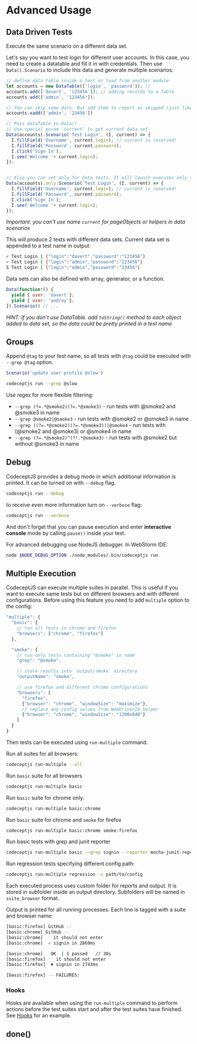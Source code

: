 # Advanced Usage

## Data Driven Tests

Execute the same scenario on a different data set.

Let's say you want to test login for different user accounts.
In this case, you need to create a datatable and fill it in with credentials.
Then use `Data().Scenario` to include this data and generate multiple scenarios:

```js
// define data table inside a test or load from another module
let accounts = new DataTable(['login', 'password']); //
accounts.add(['davert', '123456']); // adding records to a table
accounts.add(['admin', '123456']);

// You can skip some data. But add them to report as skipped (just like with usual scenarios):
accounts.xadd(['admin', '23456'])

// Pass dataTable to Data()
// Use special param `current` to get current data set
Data(accounts).Scenario('Test Login', (I, current) => {
  I.fillField('Username', current.login); // current is reserved!
  I.fillField('Password', current.password);
  I.click('Sign In');
  I.see('Welcome '+ current.login);
});


// Also you can set only for Data tests. It will launch executes only the current test but with all data options
Data(accounts).only.Scenario('Test Login', (I, current) => {
  I.fillField('Username', current.login); // current is reserved!
  I.fillField('Password', current.password);
  I.click('Sign In');
  I.see('Welcome '+ current.login);
});
```

*Important: you can't use name `current` for pageObjects or helpers in data scenarios*

This will produce 2 tests with different data sets.
Current data set is appended to a test name in output:

```sh
✓ Test Login | {"login":"davert","password":"123456"}
✓ Test Login | {"login":"admin","password":"123456"}
S Test Login | {"login":"admin","password":"23456"}
```

Data sets can also be defined with array, generator, or a function.

```js
Data(function*() {
  yield { user: 'davert'};
  yield { user: 'andrey'};
}).Scenario() // ...
```

*HINT: If you don't use DataTable. add `toString()` method to each object added to data set, so the data could be pretty printed in a test name*

## Groups

Append `@tag` to your test name, so
all tests with `@tag` could be executed with `--grep @tag` option.

```js
Scenario('update user profile @slow')
```

```sh
codeceptjs run --grep @slow
```

Use regex for more flexible filtering:

* `--grep (?=.*@smoke2)(?=.*@smoke3)` - run tests with @smoke2 and @smoke3 in name
* `--grep @smoke2|@smoke3` - run tests with @smoke2 or @smoke3 in name
* `--grep ((?=.*@smoke2)(?=.*@smoke3))|@smoke4` - run tests with (@smoke2 and @smoke3) or @smoke4 in name
* `--grep (?=.*@smoke2)^(?!.*@smoke3)` - run tests with @smoke2 but without @smoke3 in name

## Debug

CodeceptJS provides a debug mode in which additional information is printed.
It can be turned on with `--debug` flag.

```sh
codeceptjs run --debug
```

to receive even more information turn on `--verbose` flag:

```sh
codeceptjs run --verbose
```

And don't forget that you can pause execution and enter **interactive console** mode by calling `pause()` inside your test.

For advanced debugging use NodeJS debugger. In WebStorm IDE:

```sh
node $NODE_DEBUG_OPTION ./node_modules/.bin/codeceptjs run
```

## Multiple Execution

CodeceptJS can execute multiple suites in parallel. This is useful if you want to execute same tests but on different browsers and with different configurations. Before using this feature you need to add `multiple` option to the config:

```js
"multiple": {
  "basic": {
    // run all tests in chrome and firefox
    "browsers": ["chrome", "firefox"]
  },

  "smoke": {
    // run only tests containing "@smoke" in name
    "grep": "@smoke",

    // store results into `output/smoke` directory
    "outputName": "smoke",

    // use firefox and different chrome configurations
    "browsers": [
      "firefox",
      {"browser": "chrome", "windowSize": "maximize"},
      // replace any config values from WebDriverIO helper
      {"browser": "chrome", "windowSize": "1200x840"}
    ]
  }
}
```

Then tests can be executed using `run-multiple` command.

Run all suites for all browsers:

```sh
codeceptjs run-multiple --all
```

Run `basic` suite for all browsers

```sh
codeceptjs run-multiple basic
```

Run `basic` suite for chrome only:

```sh
codeceptjs run-multiple basic:chrome
```

Run `basic` suite for chrome and `smoke` for firefox

```sh
codeceptjs run-multiple basic:chrome smoke:firefox
```

Run basic tests with grep and junit reporter

```sh
codeceptjs run-multiple basic --grep signin --reporter mocha-junit-reporter
```

Run regression tests specifying different config path:

```sh
codeceptjs run-multiple regression -c path/to/config
```

Each executed process uses custom folder for reports and output. It is stored in subfolder inside an output directory. Subfolders will be named in `suite_browser` format.

Output is printed for all running processes. Each line is tagged with a suite and browser name:

```sh
[basic:firefox] GitHub --
[basic:chrome] GitHub --
[basic:chrome]    it should not enter
[basic:chrome]  ✓ signin in 2869ms

[basic:chrome]   OK  | 1 passed   // 30s
[basic:firefox]    it should not enter
[basic:firefox]  ✖ signin in 2743ms

[basic:firefox] -- FAILURES:
```

### Hooks

Hooks are available when using the `run-multiple` command to perform actions before the test suites start and after the test suites have finished. See [Hooks](http://codecept.io/hooks/#bootstrap-teardown) for an example.


## done()
